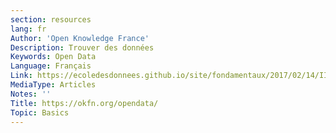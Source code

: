 ```yaml
---
section: resources
lang: fr
Author: 'Open Knowledge France'
Description: Trouver des données
Keywords: Open Data
Language: Français
Link: https://ecoledesdonnees.github.io/site/fondamentaux/2017/02/14/II-trouver-des-donnees/
MediaType: Articles
Notes: ''
Title: https://okfn.org/opendata/
Topic: Basics
---
```

